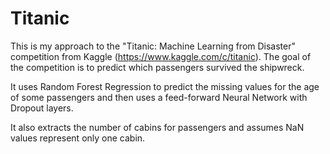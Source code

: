 # Titanic

This is my approach to the "Titanic: Machine Learning from Disaster" competition from Kaggle (https://www.kaggle.com/c/titanic). The goal of the competition is to predict which passengers survived the shipwreck.

It uses Random Forest Regression to predict the missing values for the age of some passengers and then uses a feed-forward Neural Network with Dropout layers.

It also extracts the number of cabins for passengers and assumes NaN values represent only one cabin.